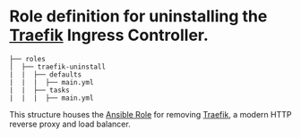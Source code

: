 # Role definition for uninstalling the [Traefik](https://traefik.io/) Ingress Controller.

```
├── roles
│  ├── traefik-uninstall
|  |  ├── defaults
|  |  |  ├── main.yml
|  |  ├── tasks 
|  |  |  ├── main.yml  
```

This structure houses the [Ansible Role](https://docs.ansible.com/ansible/latest/playbook_guide/playbooks_reuse_roles.html#roles) for removing [Traefik](https://github.com/traefik/traefik-helm-chart), a modern HTTP reverse proxy and load balancer.
